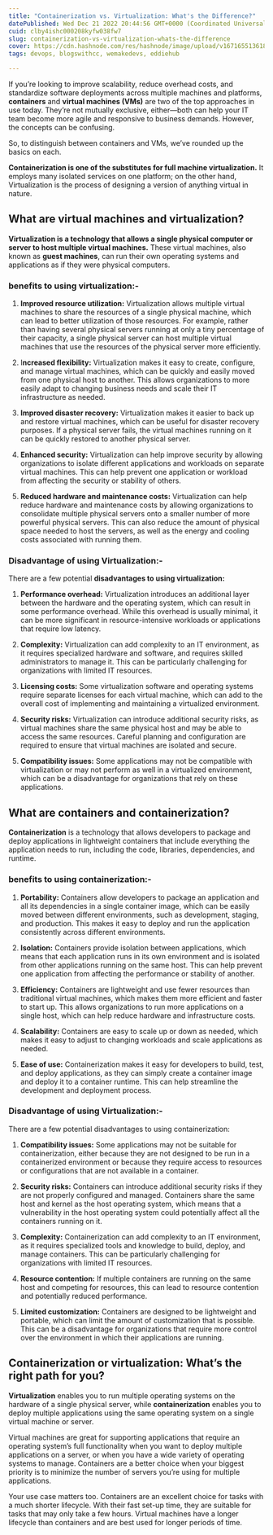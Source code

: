 ```yaml
---
title: "Containerization vs. Virtualization: What's the Difference?"
datePublished: Wed Dec 21 2022 20:44:56 GMT+0000 (Coordinated Universal Time)
cuid: clby4ishc000208kyfw038fw7
slug: containerization-vs-virtualization-whats-the-difference
cover: https://cdn.hashnode.com/res/hashnode/image/upload/v1671655136186/kg2GCQB4d.png
tags: devops, blogswithcc, wemakedevs, eddiehub

---
```


If you’re looking to improve scalability, reduce overhead costs, and standardize software deployments across multiple machines and platforms, **containers** and **virtual machines (VMs)** are two of the top approaches in use today. They’re not mutually exclusive, either—both can help your IT team become more agile and responsive to business demands. However, the concepts can be confusing. 

So, to distinguish between containers and VMs, we’ve rounded up the basics on each.

**Containerization is one of the substitutes for full machine virtualization.** It employs many isolated services on one platform; on the other hand, Virtualization is the process of designing a version of anything virtual in nature.

## What are virtual machines and virtualization?

**Virtualization is a technology that allows a single physical computer or server to host multiple virtual machines.** These virtual machines, also known as **guest machines**, can run their own operating systems and applications as if they were physical computers.

### benefits to using virtualization:-

1.  **Improved resource utilization:** Virtualization allows multiple virtual machines to share the resources of a single physical machine, which can lead to better utilization of those resources. For example, rather than having several physical servers running at only a tiny percentage of their capacity, a single physical server can host multiple virtual machines that use the resources of the physical server more efficiently.
    
2.  I**ncreased flexibility:** Virtualization makes it easy to create, configure, and manage virtual machines, which can be quickly and easily moved from one physical host to another. This allows organizations to more easily adapt to changing business needs and scale their IT infrastructure as needed.
    
3.  **Improved disaster recovery:** Virtualization makes it easier to back up and restore virtual machines, which can be useful for disaster recovery purposes. If a physical server fails, the virtual machines running on it can be quickly restored to another physical server.
    
4.  **Enhanced security:** Virtualization can help improve security by allowing organizations to isolate different applications and workloads on separate virtual machines. This can help prevent one application or workload from affecting the security or stability of others.
    
5.  **Reduced hardware and maintenance costs:** Virtualization can help reduce hardware and maintenance costs by allowing organizations to consolidate multiple physical servers onto a smaller number of more powerful physical servers. This can also reduce the amount of physical space needed to host the servers, as well as the energy and cooling costs associated with running them.
    

### Disadvantage of using Virtualization:-

There are a few potential **disadvantages to using virtualization:**

1.  **Performance overhead:** Virtualization introduces an additional layer between the hardware and the operating system, which can result in some performance overhead. While this overhead is usually minimal, it can be more significant in resource-intensive workloads or applications that require low latency.
    
2.  **Complexity:** Virtualization can add complexity to an IT environment, as it requires specialized hardware and software, and requires skilled administrators to manage it. This can be particularly challenging for organizations with limited IT resources.
    
3.  **Licensing costs:** Some virtualization software and operating systems require separate licenses for each virtual machine, which can add to the overall cost of implementing and maintaining a virtualized environment.
    
4.  **Security risks:** Virtualization can introduce additional security risks, as virtual machines share the same physical host and may be able to access the same resources. Careful planning and configuration are required to ensure that virtual machines are isolated and secure.
    
5.  **Compatibility issues:** Some applications may not be compatible with virtualization or may not perform as well in a virtualized environment, which can be a disadvantage for organizations that rely on these applications.
    

## What are containers and containerization?

**Containerization** is a technology that allows developers to package and deploy applications in lightweight containers that include everything the application needs to run, including the code, libraries, dependencies, and runtime.

### benefits to using containerization:-

1.  **Portability:** Containers allow developers to package an application and all its dependencies in a single container image, which can be easily moved between different environments, such as development, staging, and production. This makes it easy to deploy and run the application consistently across different environments.
    
2.  **Isolation:** Containers provide isolation between applications, which means that each application runs in its own environment and is isolated from other applications running on the same host. This can help prevent one application from affecting the performance or stability of another.
    
3.  **Efficiency:** Containers are lightweight and use fewer resources than traditional virtual machines, which makes them more efficient and faster to start up. This allows organizations to run more applications on a single host, which can help reduce hardware and infrastructure costs.
    
4.  **Scalability:** Containers are easy to scale up or down as needed, which makes it easy to adjust to changing workloads and scale applications as needed.
    
5.  **Ease of use:** Containerization makes it easy for developers to build, test, and deploy applications, as they can simply create a container image and deploy it to a container runtime. This can help streamline the development and deployment process.
    

### Disadvantage of using Virtualization:-

There are a few potential disadvantages to using containerization:

1.  **Compatibility issues:** Some applications may not be suitable for containerization, either because they are not designed to be run in a containerized environment or because they require access to resources or configurations that are not available in a container.
    
2.  **Security risks:** Containers can introduce additional security risks if they are not properly configured and managed. Containers share the same host and kernel as the host operating system, which means that a vulnerability in the host operating system could potentially affect all the containers running on it.
    
3.  **Complexity:** Containerization can add complexity to an IT environment, as it requires specialized tools and knowledge to build, deploy, and manage containers. This can be particularly challenging for organizations with limited IT resources.
    
4.  **Resource contention:** If multiple containers are running on the same host and competing for resources, this can lead to resource contention and potentially reduced performance.
    
5.  **Limited customization:** Containers are designed to be lightweight and portable, which can limit the amount of customization that is possible. This can be a disadvantage for organizations that require more control over the environment in which their applications are running.
    

## Containerization or virtualization: What’s the right path for you? 

**Virtualization** enables you to run multiple operating systems on the hardware of a single physical server, while **containerization** enables you to deploy multiple applications using the same operating system on a single virtual machine or server.

Virtual machines are great for supporting applications that require an operating system’s full functionality when you want to deploy multiple applications on a server, or when you have a wide variety of operating systems to manage. Containers are a better choice when your biggest priority is to minimize the number of servers you’re using for multiple applications.

Your use case matters too. Containers are an excellent choice for tasks with a much shorter lifecycle. With their fast set-up time, they are suitable for tasks that may only take a few hours. Virtual machines have a longer lifecycle than containers and are best used for longer periods of time.